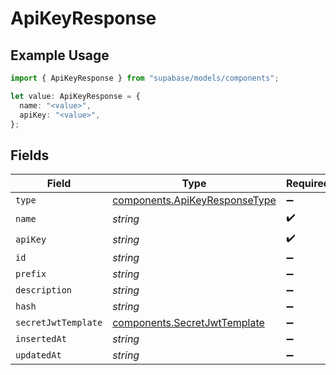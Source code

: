# ApiKeyResponse

## Example Usage

```typescript
import { ApiKeyResponse } from "supabase/models/components";

let value: ApiKeyResponse = {
  name: "<value>",
  apiKey: "<value>",
};
```

## Fields

| Field                                                                          | Type                                                                           | Required                                                                       | Description                                                                    |
| ------------------------------------------------------------------------------ | ------------------------------------------------------------------------------ | ------------------------------------------------------------------------------ | ------------------------------------------------------------------------------ |
| `type`                                                                         | [components.ApiKeyResponseType](../../models/components/apikeyresponsetype.md) | :heavy_minus_sign:                                                             | N/A                                                                            |
| `name`                                                                         | *string*                                                                       | :heavy_check_mark:                                                             | N/A                                                                            |
| `apiKey`                                                                       | *string*                                                                       | :heavy_check_mark:                                                             | N/A                                                                            |
| `id`                                                                           | *string*                                                                       | :heavy_minus_sign:                                                             | N/A                                                                            |
| `prefix`                                                                       | *string*                                                                       | :heavy_minus_sign:                                                             | N/A                                                                            |
| `description`                                                                  | *string*                                                                       | :heavy_minus_sign:                                                             | N/A                                                                            |
| `hash`                                                                         | *string*                                                                       | :heavy_minus_sign:                                                             | N/A                                                                            |
| `secretJwtTemplate`                                                            | [components.SecretJwtTemplate](../../models/components/secretjwttemplate.md)   | :heavy_minus_sign:                                                             | N/A                                                                            |
| `insertedAt`                                                                   | *string*                                                                       | :heavy_minus_sign:                                                             | N/A                                                                            |
| `updatedAt`                                                                    | *string*                                                                       | :heavy_minus_sign:                                                             | N/A                                                                            |